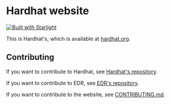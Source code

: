# Hardhat website

[![Built with Starlight](https://astro.badg.es/v2/built-with-starlight/tiny.svg)](https://starlight.astro.build)

This is Hardhat's, which is available at [hardhat.org](https://hardhat.org).

## Contributing

If you want to contribute to Hardhat, see [Hardhat's repository](https://github.com/NomicFoundation/hardhat).

If you want to contribute to EDR, see [EDR's repository](https://github.com/NomicFoundation/EDR).

If you want to contribute to the website, see [CONTRIBUTING.md](./CONTRIBUTING.md).
